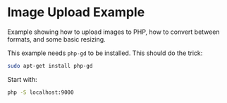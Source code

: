 # Image Upload Example

Example showing how to upload images to PHP, how to convert between formats, and some basic resizing.

This example needs `php-gd` to be installed. This should do the trick:

```bash
sudo apt-get install php-gd
```

Start with:

```bash
php -S localhost:9000
```